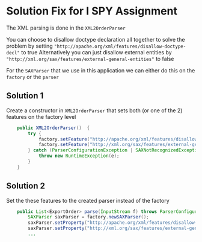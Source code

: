 # Solution Fix for I SPY Assignment

The XML parsing is done in the `XML2OrderParser`

You can choose to disallow doctype declaration all together to solve the problem by setting `"http://apache.org/xml/features/disallow-doctype-decl"` to true
Alternatively you can just disallow external entities by `"http://xml.org/sax/features/external-general-entities"` to false

For the `SAXParser` that we use in this application we can either do this on the `factory` or the `parser`

## Solution 1

Create a constructor in `XML2OrderParser` that sets both (or one of the 2) features on the factory level

```java
    public XML2OrderParser()  {
        try {
            factory.setFeature("http://apache.org/xml/features/disallow-doctype-decl", true);
            factory.setFeature("http://xml.org/sax/features/external-general-entities", false);
        } catch (ParserConfigurationException | SAXNotRecognizedException | SAXNotSupportedException e) {
            throw new RuntimeException(e);
        }
    }
```

## Solution 2

Set the these features to the created parser instead of the factory

```java
    public List<ExportOrder> parse(InputStream f) throws ParserConfigurationException, SAXException, IOException {
        SAXParser saxParser = factory.newSAXParser();
        saxParser.setProperty("http://apache.org/xml/features/disallow-doctype-decl", true);
        saxParser.setProperty("http://xml.org/sax/features/external-general-entities", false);
        ...    


```